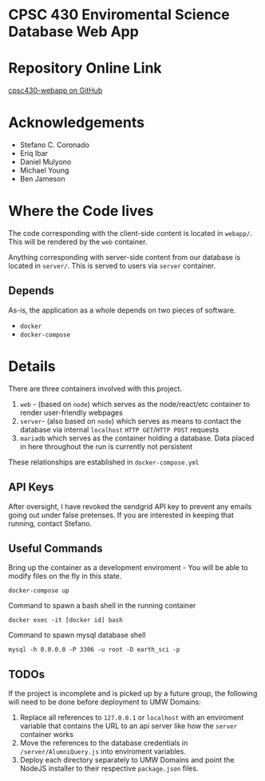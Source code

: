 # CPSC 430 Enviromental Science Database Web App 

# Repository Online Link

[cpsc430-webapp on GitHub](https://github.com/scoronado12/cpsc430-webapp)

# Acknowledgements

- Stefano C. Coronado
- Eriq Ibar
- Daniel Mulyono
- Michael Young
- Ben Jameson

# Where the Code lives

The code corresponding with the client-side content is located in `webapp/`. This will be rendered by the `web` container.

Anything corresponding with server-side content from our database is located in `server/`. This is served to users via `server` container.

## Depends

As-is, the application as a whole depends on two pieces of software.

- `docker`
- `docker-compose`

# Details

There are three containers involved with this project.

1. `web` - (based on `node`) which serves as the node/react/etc container to render user-friendly webpages
2. `server`- (also based on `node`) which serves as means to contact the database via internal `localhost` `HTTP GET`/`HTTP POST` requests
3. `mariadb` which serves as the container holding a database. Data placed in here throughout the run is currently not persistent

These relationships are established in `docker-compose.yml`

## API Keys

After oversight, I have revoked the sendgrid API key to prevent any emails going out under false pretenses. If you are interested in keeping that running, contact Stefano.

## Useful Commands

Bring up the container as a development enviroment - You will be able to modify files on the fly in this state.

    docker-compose up

Command to spawn a bash shell in the running container

    docker exec -it [docker id] bash

Command to spawn mysql database shell

    mysql -h 0.0.0.0 -P 3306 -u root -D earth_sci -p


## TODOs

If the project is incomplete and is picked up by a future group, the following will need to be done before deployment to UMW Domains:

1. Replace all references to `127.0.0.1` or `localhost` with an enviroment variable that contains the URL to an api server like how the `server` container works
2. Move the references to the database credentials in `/server/AlumniQuery.js` into enviroment variables.
3. Deploy each directory separately to UMW Domains and point the NodeJS installer to their respective `package.json` files.




